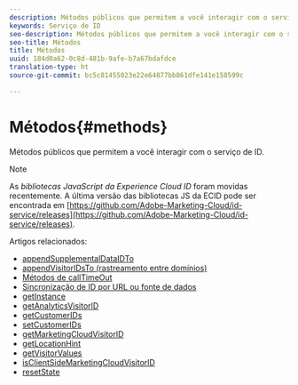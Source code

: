 ```yaml
---
description: Métodos públicos que permitem a você interagir com o serviço de ID.
keywords: Serviço de ID
seo-description: Métodos públicos que permitem a você interagir com o serviço de ID.
seo-title: Métodos
title: Métodos
uuid: 184d0a62-0c8d-481b-9afe-b7a67bdafdce
translation-type: ht
source-git-commit: bc5c81455023e22e64877bb861dfe141e158599c

---
```



# Métodos{#methods}

Métodos públicos que permitem a você interagir com o serviço de ID.

>[!NOTE]
>
>As *bibliotecas JavaScript da Experience Cloud ID* foram movidas recentemente. A última versão das bibliotecas JS da ECID pode ser encontrada em [https://github.com/Adobe-Marketing-Cloud/id-service/releases](https://github.com/Adobe-Marketing-Cloud/id-service/releases).

Artigos relacionados:

+ [appendSupplementalDataIDTo](appendsupplementaldataidto.md)
+ [appendVisitorIDsTo (rastreamento entre domínios)](appendvisitorid.md)
+ [Métodos de callTimeOut](timeout-functions.md)
+ [Sincronização de ID por URL ou fonte de dados](idsync.md)
+ [getInstance](getinstance.md)
+ [getAnalyticsVisitorID](getanalyticsvisitorid.md)
+ [getCustomerIDs](getcustomerids.md)
+ [setCustomerIDs](setcustomerids.md)
+ [getMarketingCloudVisitorID](getmcvid.md)
+ [getLocationHint](getlocationhint.md)
+ [getVisitorValues](getvisitorvalues.md)
+ [isClientSideMarketingCloudVisitorID](client-side-id.md)
+ [resetState](resetstate.md)

